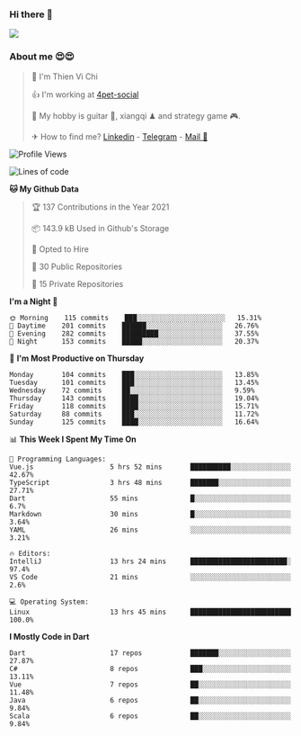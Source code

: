 ### Hi there 👋
![](https://media1.tenor.com/images/9aa4aee77151757a310fcdb4b8fd2a0a/tenor.gif?itemid=12671405)

### About me 😍😍

> 🙎 I'm Thien Vi Chi
> 
> 👍 I'm working at [4pet-social](https://github.com/4pet-social)
>
> 🥞 My hobby is guitar 🎸, xiangqi ♟ and strategy game 🎮.
> 
> ✈ How to find me? [Linkedin](https://www.linkedin.com/in/tvc12/) - [Telegram](https://t.me/yeutham212) - [Mail 📧](mailto:meomeocf98@gmail.com)
> 

<!--START_SECTION:waka-->
![Profile Views](http://img.shields.io/badge/Profile%20Views-3-blue)

![Lines of code](https://img.shields.io/badge/From%20Hello%20World%20I%27ve%20Written-731178%20lines%20of%20code-blue)

**🐱 My Github Data** 

> 🏆 137 Contributions in the Year 2021
 > 
> 📦 143.9 kB Used in Github's Storage 
 > 
> 💼 Opted to Hire
 > 
> 📜 30 Public Repositories 
 > 
> 🔑 15 Private Repositories  
 > 
**I'm a Night 🦉** 

```text
🌞 Morning    115 commits    ███░░░░░░░░░░░░░░░░░░░░░░   15.31% 
🌆 Daytime    201 commits    ██████░░░░░░░░░░░░░░░░░░░   26.76% 
🌃 Evening    282 commits    █████████░░░░░░░░░░░░░░░░   37.55% 
🌙 Night      153 commits    █████░░░░░░░░░░░░░░░░░░░░   20.37%

```
📅 **I'm Most Productive on Thursday** 

```text
Monday       104 commits    ███░░░░░░░░░░░░░░░░░░░░░░   13.85% 
Tuesday      101 commits    ███░░░░░░░░░░░░░░░░░░░░░░   13.45% 
Wednesday    72 commits     ██░░░░░░░░░░░░░░░░░░░░░░░   9.59% 
Thursday     143 commits    ████░░░░░░░░░░░░░░░░░░░░░   19.04% 
Friday       118 commits    ████░░░░░░░░░░░░░░░░░░░░░   15.71% 
Saturday     88 commits     ███░░░░░░░░░░░░░░░░░░░░░░   11.72% 
Sunday       125 commits    ████░░░░░░░░░░░░░░░░░░░░░   16.64%

```


📊 **This Week I Spent My Time On** 

```text
💬 Programming Languages: 
Vue.js                   5 hrs 52 mins       ██████████░░░░░░░░░░░░░░░   42.67% 
TypeScript               3 hrs 48 mins       ███████░░░░░░░░░░░░░░░░░░   27.71% 
Dart                     55 mins             █░░░░░░░░░░░░░░░░░░░░░░░░   6.7% 
Markdown                 30 mins             █░░░░░░░░░░░░░░░░░░░░░░░░   3.64% 
YAML                     26 mins             ░░░░░░░░░░░░░░░░░░░░░░░░░   3.21%

🔥 Editors: 
IntelliJ                 13 hrs 24 mins      ████████████████████████░   97.4% 
VS Code                  21 mins             ░░░░░░░░░░░░░░░░░░░░░░░░░   2.6%

💻 Operating System: 
Linux                    13 hrs 45 mins      █████████████████████████   100.0%

```

**I Mostly Code in Dart** 

```text
Dart                     17 repos            ███████░░░░░░░░░░░░░░░░░░   27.87% 
C#                       8 repos             ███░░░░░░░░░░░░░░░░░░░░░░   13.11% 
Vue                      7 repos             ██░░░░░░░░░░░░░░░░░░░░░░░   11.48% 
Java                     6 repos             ██░░░░░░░░░░░░░░░░░░░░░░░   9.84% 
Scala                    6 repos             ██░░░░░░░░░░░░░░░░░░░░░░░   9.84%

```



<!--END_SECTION:waka-->